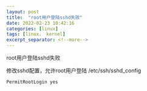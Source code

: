 ```yaml
---
layout: post
title:  "root用户登陆sshd失败"
date: 2022-02-23 10:42:16
categories: [linux]
tags: [linux， kernel]
excerpt_separator: <!--more-->
---
```

root用户登陆sshd失败
<!--more-->

修改sshd配置，允许root用户登陆
/etc/ssh/sshd_config
```bash
PermitRootLogin yes
```